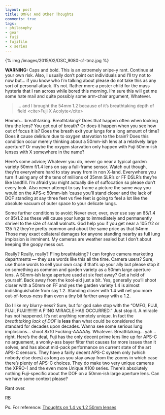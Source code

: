 ```yaml
---
layout: post
title: OMFG! And Other Thoughts
comments: true
tags:
- philosophy
- gear
- fuji
- fujifilm
- x series
---
```


{% img /images/2015/02/DSC_9080-c1-tmz.jpg %}

**WARNING:** Caps and bold. This is an extremely snipe-y rant. Continue at your own risk. Also, I usually don’t point out individuals and I’ll try not to now but… if you know who I’m talking about please do not take this as any sort of personal attack. It’s not. Rather more a poster child for the mass hysteria that I ran across while bored this morning. I’m sure this will get me some hate mail and quite possibly some arm-chair argument, Whatever.

<!--more-->

> … and I brought the 54mm 1.2 because of it’s breathtaking depth of field \<cite\>Fuji X Acolyte\</cite\>

Hmmm… breathtaking. Breathtaking? Does that happen often when looking thru the lens? You get out of breath? Or does it happen when you see how out of focus it is? Does the breath exit your lungs for a long amount of time? Does it cause delirium due to oxygen starvation to the brain? Does this condition occur merely thinking about a 50mm-ish lens at a relatively large aperture? Or maybe the oxygen starvation only happen with Fuji 50mm-ish lenses with X somewhere in the name?

Here’s some advice; Whatever you do, never go near a typical garden variety 50mm f/1.4 lens on say a full-frame sensor. Watch out though, they’re everywhere hard to stay away from in non X-land. Everywhere you turn if using any of the tens of millions of 35mm SLR’s or FF DSLR’s they’re like landfill. I’m afraid you might actually die of suffocation so please don’t every look. Also never attempt to say frame a picture the same way you would on the APS-c 50mm-ish ‘cause you’ll stand closer and the lack of DOF standing at say three feet vs five feet is going to feel a lot like the absolute vacuum of outer space to your delicate lungs.

Some further conditions to avoid; Never ever, ever, ever use say an 85/1.4 or 85/1.2 as these will cause your lungs to immediately and permanently shrivel to the size of small walnuts. God help you if you get near a 105 f/2 or 135 f/2 they’re pretty common and about the same price as that 54mm. Those may exact collateral damages for anyone standing nearby as full lung implosion is imminent. My cameras are weather sealed but I don’t about keeping the goopy mess out.

Really? Really, really? F’ing breathtaking? I can forgive camera marketing departments — they use words like this all the time. Camera users? Sure, use those words to sell your own crap if that’s up your ally but please stop it on something as common and garden variety as a 50mm large aperture lens. A 50mm-ish large aperture used at six feet away? Get a hold of yourself. Back away from the kool-aid just a bit. Yes, generally you’ll shoot closer with a 50mm on FF and yes the garden variety 1.4 is almost indistinguishable from say 1.2. Standing closer with 1.4 will net you more out-of-focus-ness than even a tiny bit farther away with a 1.2. 

Do I like my blurry-ness? Sure, but for god sake stop with the “OMFG, FUJI, FUJI, FUJI!!!!!!!!! A F’ING MIRACLE HAS OCCURRED.” Just stop it. A miracle has not happened. It’s not anything remotely unique. In fact the *breathtaking lack of DOF* is **less** than what could be considered the standard for decades upon decades. Wanna see some serious lung implosions… shoot 8x10 Fucking-AAAAAy. Whatever. Breathtaking… yah… right. Here’s the deal, Fuji has the only decent prime lens line up for APS-C no arguement, a wonky-ass bayer filter that causes far more issues than it solves, and has about mid-pack performance on current state of the art APS-C sensors. They have a fairly decent APS-C system only (which nobody else does) as long as you stay away from the zooms in which case there’s plenty of APS-C choices. They do make two very unique cameras the XPRO-1 and the even more Unique X100 series. There’s absolutely nothing Fuji-specific about the DOF on a 50mm-ish large aperture lens. Can we have some context please?

Rant over.

RB

Ps. For reference: [Thoughts on 1.4 vs 1.2 50mm lenses](http://photo.rwboyer.com/2013/09/08/a-tale-of-two-50mm-lenses/ "Thoughts on 50mm 1.4 and 1.2 lenses")